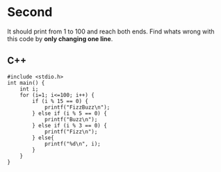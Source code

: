 # Second

It should print from 1 to 100 and reach both ends. Find whats wrong with this code by **only changing one line**.

## C++

```
#include <stdio.h>
int main() {
    int i;
    for (i=1; i<=100; i++) {
        if (i % 15 == 0) {
            printf("FizzBuzz\n");
        } else if (i % 5 == 0) {
            printf("Buzz\n");
        } else if (i % 3 == 0) {
            printf("Fizz\n");
        } else{
            printf("%d\n", i);
        }
    }
}
```